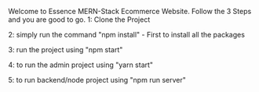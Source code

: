 Welcome to Essence MERN-Stack Ecommerce Website.
Follow the 3 Steps and you are good to go.
1: Clone the Project

2: simply run the command "npm install" - First to install all the packages

3: run the project using "npm start"

4: to run the admin project using "yarn start"

5: to run backend/node project using "npm run server"
